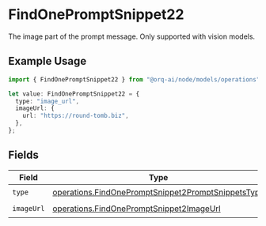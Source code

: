 # FindOnePromptSnippet22

The image part of the prompt message. Only supported with vision models.

## Example Usage

```typescript
import { FindOnePromptSnippet22 } from "@orq-ai/node/models/operations";

let value: FindOnePromptSnippet22 = {
  type: "image_url",
  imageUrl: {
    url: "https://round-tomb.biz",
  },
};
```

## Fields

| Field                                                                                                                    | Type                                                                                                                     | Required                                                                                                                 | Description                                                                                                              |
| ------------------------------------------------------------------------------------------------------------------------ | ------------------------------------------------------------------------------------------------------------------------ | ------------------------------------------------------------------------------------------------------------------------ | ------------------------------------------------------------------------------------------------------------------------ |
| `type`                                                                                                                   | [operations.FindOnePromptSnippet2PromptSnippetsType](../../models/operations/findonepromptsnippet2promptsnippetstype.md) | :heavy_check_mark:                                                                                                       | N/A                                                                                                                      |
| `imageUrl`                                                                                                               | [operations.FindOnePromptSnippet2ImageUrl](../../models/operations/findonepromptsnippet2imageurl.md)                     | :heavy_check_mark:                                                                                                       | N/A                                                                                                                      |
